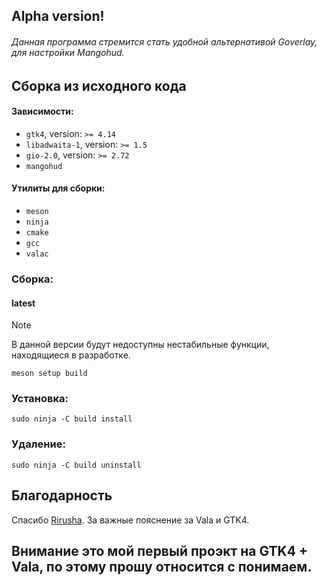 ## Alpha version!

###### Данная программа стремится стать удобной альтернативой Goverlay, для настройки Mangohud.



## Сборка из исходного кода

#### Зависимости:
* `gtk4`, version: `>= 4.14`
* `libadwaita-1`, version: `>= 1.5`
* `gio-2.0`, version: `>= 2.72`
* `mangohud`

#### Утилиты для сборки:
* `meson`
* `ninja`
* `cmake`
* `gcc`
* `valac`

### Сборка:

#### latest
> [!NOTE]
> В данной версии будут недоступны нестабильные функции, находящиеся в разработке.
```shell
meson setup build
```

### Установка:
```shell
sudo ninja -C build install
```

### Удаление:
```shell
sudo ninja -C build uninstall
```

## Благодарность
Спасибо [Rirusha](https://github.com/Rirusha). За важные пояснение за Vala и GTK4.

## Внимание это мой первый проэкт на GTK4 + Vala, по этому прошу относится с понимаем.